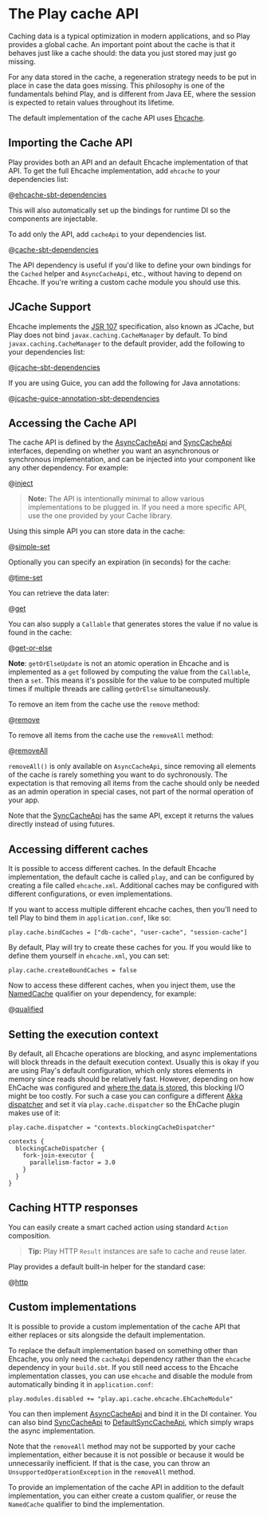 <!--- Copyright (C) 2009-2018 Lightbend Inc. <https://www.lightbend.com> -->
# The Play cache API

Caching data is a typical optimization in modern applications, and so Play provides a global cache. An important point about the cache is that it behaves just like a cache should: the data you just stored may just go missing.

For any data stored in the cache, a regeneration strategy needs to be put in place in case the data goes missing. This philosophy is one of the fundamentals behind Play, and is different from Java EE, where the session is expected to retain values throughout its lifetime.

The default implementation of the cache API uses [Ehcache](http://www.ehcache.org/).

## Importing the Cache API

Play provides both an API and an default Ehcache implementation of that API. To get the full Ehcache implementation, add `ehcache` to your dependencies list:

@[ehcache-sbt-dependencies](code/cache.sbt)

This will also automatically set up the bindings for runtime DI so the components are injectable.

To add only the API, add `cacheApi` to your dependencies list.

@[cache-sbt-dependencies](code/cache.sbt)

The API dependency is useful if you'd like to define your own bindings for the `Cached` helper and `AsyncCacheApi`, etc., without having to depend on Ehcache. If you're writing a custom cache module you should use this.

## JCache Support

Ehcache implements the [JSR 107](https://github.com/jsr107/jsr107spec) specification, also known as JCache, but Play does not bind `javax.caching.CacheManager` by default.  To bind `javax.caching.CacheManager` to the default provider, add the following to your dependencies list:

@[jcache-sbt-dependencies](code/cache.sbt)

If you are using Guice, you can add the following for Java annotations:

@[jcache-guice-annotation-sbt-dependencies](code/cache.sbt)

## Accessing the Cache API

The cache API is defined by the [AsyncCacheApi](api/java/play/cache/AsyncCacheApi.html) and [SyncCacheApi](api/java/play/cache/SyncCacheApi.html) interfaces, depending on whether you want an asynchronous or synchronous implementation, and can be injected into your component like any other dependency.  For example:

@[inject](code/javaguide/cache/inject/Application.java)

> **Note:** The API is intentionally minimal to allow various implementations to be plugged in. If you need a more specific API, use the one provided by your Cache library.

Using this simple API you can store data in the cache:

@[simple-set](code/javaguide/cache/JavaCache.java)

Optionally you can specify an expiration (in seconds) for the cache:

@[time-set](code/javaguide/cache/JavaCache.java)

You can retrieve the data later:

@[get](code/javaguide/cache/JavaCache.java)

You can also supply a `Callable` that generates stores the value if no value is found in the cache:

@[get-or-else](code/javaguide/cache/JavaCache.java)

**Note**: `getOrElseUpdate` is not an atomic operation in Ehcache and is implemented as a `get` followed by computing the value from the `Callable`, then a `set`. This means it's possible for the value to be computed multiple times if multiple threads are calling `getOrElse` simultaneously.

To remove an item from the cache use the `remove` method:

@[remove](code/javaguide/cache/JavaCache.java)

To remove all items from the cache use the `removeAll` method:

@[removeAll](code/javaguide/cache/JavaCache.java)

`removeAll()` is only available on `AsyncCacheApi`, since removing all elements of the cache is rarely something you want to do sychronously. The expectation is that removing all items from the cache should only be needed as an admin operation in special cases, not part of the normal operation of your app.

Note that the [SyncCacheApi](api/java/play/cache/SyncCacheApi.html) has the same API, except it returns the values directly instead of using futures.

## Accessing different caches

It is possible to access different caches. In the default Ehcache implementation, the default cache is called `play`, and can be configured by creating a file called `ehcache.xml`. Additional caches may be configured with different configurations, or even implementations.

If you want to access multiple different ehcache caches, then you'll need to tell Play to bind them in `application.conf`, like so:

    play.cache.bindCaches = ["db-cache", "user-cache", "session-cache"]

By default, Play will try to create these caches for you. If you would like to define them yourself in `ehcache.xml`, you can set:

    play.cache.createBoundCaches = false

Now to access these different caches, when you inject them, use the [NamedCache](api/java/play/cache/NamedCache.html) qualifier on your dependency, for example:

@[qualified](code/javaguide/cache/qualified/Application.java)

## Setting the execution context

By default, all Ehcache operations are blocking, and async implementations will block threads in the default execution context.
Usually this is okay if you are using Play's default configuration, which only stores elements in memory since reads should be relatively fast.
However, depending on how EhCache was configured and [where the data is stored](http://www.ehcache.org/generated/2.10.4/html/ehc-all/#page/Ehcache_Documentation_Set%2Fco-store_storage_tiers.html), this blocking I/O might be too costly.
For such a case you can configure a different [Akka dispatcher](http://doc.akka.io/docs/akka/current/scala/dispatchers.html#looking-up-a-dispatcher) and set it via `play.cache.dispatcher` so the EhCache plugin makes use of it:

```
play.cache.dispatcher = "contexts.blockingCacheDispatcher"

contexts {
  blockingCacheDispatcher {
    fork-join-executor {
      parallelism-factor = 3.0
    }
  }
}
```

## Caching HTTP responses

You can easily create a smart cached action using standard `Action` composition.

> **Tip:** Play HTTP `Result` instances are safe to cache and reuse later.

Play provides a default built-in helper for the standard case:

@[http](code/javaguide/cache/JavaCache.java)

## Custom implementations

It is possible to provide a custom implementation of the cache API that either replaces or sits alongside the default implementation.

To replace the default implementation based on something other than Ehcache, you only need the `cacheApi` dependency rather than the `ehcache` dependency in your `build.sbt`. If you still need access to the Ehcache implementation classes, you can use `ehcache` and disable the module from automatically binding it in `application.conf`:

```
play.modules.disabled += "play.api.cache.ehcache.EhCacheModule"
```

You can then implement [AsyncCacheApi](api/java/play/cache/AsyncCacheApi.html) and bind it in the DI container. You can also bind [SyncCacheApi](api/java/play/cache/SyncCacheApi.html) to [DefaultSyncCacheApi](api/java/play/cache/DefaultSyncCacheApi.html), which simply wraps the async implementation.

Note that the `removeAll` method may not be supported by your cache implementation, either because it is not possible or because it would be unnecessarily inefficient. If that is the case, you can throw an `UnsupportedOperationException` in the `removeAll` method.

To provide an implementation of the cache API in addition to the default implementation, you can either create a custom qualifier, or reuse the `NamedCache` qualifier to bind the implementation.
